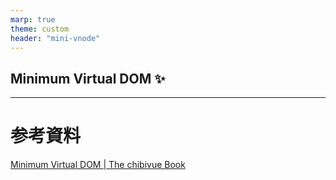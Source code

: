 ```yaml
---
marp: true
theme: custom
header: "mini-vnode"
---
```


<!--
class: slide
header: "はじめに"
 -->

## Minimum Virtual DOM ✨

---

# 参考資料

[Minimum Virtual DOM | The chibivue Book](https://book.chibivue.land/10-minimum-example/040-minimum-virtual-dom.html)
